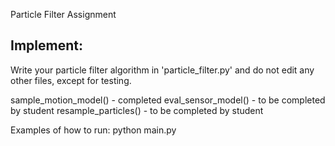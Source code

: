Particle Filter Assignment

## Implement:
Write your particle filter algorithm in 'particle_filter.py' and do not edit any other files, except for testing.

sample_motion_model() - completed 
eval_sensor_model() - to be completed by student
resample_particles() - to be completed by student

Examples of how to run:
python main.py
